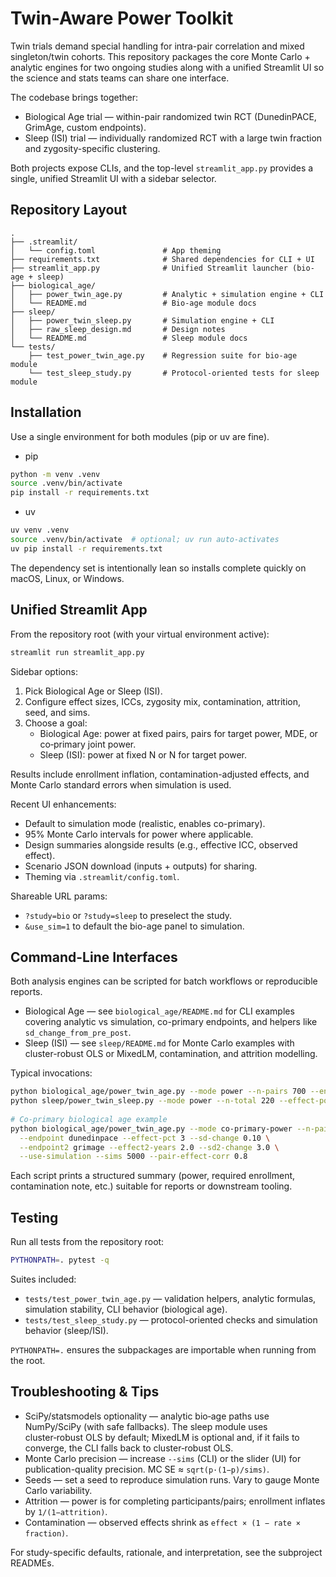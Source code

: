 # Twin-Aware Power Toolkit

Twin trials demand special handling for intra-pair correlation and mixed singleton/twin cohorts. This repository packages the
core Monte Carlo + analytic engines for two ongoing studies along with a unified Streamlit UI so the science and stats teams can
share one interface.

The codebase brings together:

- Biological Age trial — within-pair randomized twin RCT (DunedinPACE, GrimAge, custom endpoints).
- Sleep (ISI) trial — individually randomized RCT with a large twin fraction and zygosity-specific clustering.

Both projects expose CLIs, and the top-level `streamlit_app.py` provides a single, unified Streamlit UI with a sidebar selector.


## Repository Layout

```
.
├── .streamlit/
│   └── config.toml               # App theming
├── requirements.txt              # Shared dependencies for CLI + UI
├── streamlit_app.py              # Unified Streamlit launcher (bio-age + sleep)
├── biological_age/
│   ├── power_twin_age.py         # Analytic + simulation engine + CLI
│   └── README.md                 # Bio-age module docs
├── sleep/
│   ├── power_twin_sleep.py       # Simulation engine + CLI
│   ├── raw_sleep_design.md       # Design notes
│   └── README.md                 # Sleep module docs
└── tests/
    ├── test_power_twin_age.py    # Regression suite for bio-age module
    └── test_sleep_study.py       # Protocol-oriented tests for sleep module
```


## Installation

Use a single environment for both modules (pip or uv are fine).

- pip

```bash
python -m venv .venv
source .venv/bin/activate
pip install -r requirements.txt
```

- uv

```bash
uv venv .venv
source .venv/bin/activate  # optional; uv run auto-activates
uv pip install -r requirements.txt
```

The dependency set is intentionally lean so installs complete quickly on macOS, Linux, or Windows.


## Unified Streamlit App

From the repository root (with your virtual environment active):

```bash
streamlit run streamlit_app.py
```

Sidebar options:

1. Pick Biological Age or Sleep (ISI).
2. Configure effect sizes, ICCs, zygosity mix, contamination, attrition, seed, and sims.
3. Choose a goal:
   - Biological Age: power at fixed pairs, pairs for target power, MDE, or co‑primary joint power.
   - Sleep (ISI): power at fixed N or N for target power.

Results include enrollment inflation, contamination-adjusted effects, and Monte Carlo standard errors when simulation is used.

Recent UI enhancements:

- Default to simulation mode (realistic, enables co-primary).
- 95% Monte Carlo intervals for power where applicable.
- Design summaries alongside results (e.g., effective ICC, observed effect).
- Scenario JSON download (inputs + outputs) for sharing.
- Theming via `.streamlit/config.toml`.

Shareable URL params:

- `?study=bio` or `?study=sleep` to preselect the study.
- `&use_sim=1` to default the bio-age panel to simulation.


## Command-Line Interfaces

Both analysis engines can be scripted for batch workflows or reproducible reports.

- Biological Age — see `biological_age/README.md` for CLI examples covering analytic vs simulation, co-primary endpoints, and helpers like `sd_change_from_pre_post`.
- Sleep (ISI) — see `sleep/README.md` for Monte Carlo examples with cluster-robust OLS or MixedLM, contamination, and attrition modelling.

Typical invocations:

```bash
python biological_age/power_twin_age.py --mode power --n-pairs 700 --endpoint dunedinpace --effect-pct 3 --sd-change 0.10 --icc-mz 0.55 --icc-dz 0.55 --prop-mz 0.5
python sleep/power_twin_sleep.py --mode power --n-total 220 --effect-points 6 --sd-change 7 --prop-twins 0.9 --prop-mz 0.5 --icc-mz 0.5 --icc-dz 0.25 --sims 2000
 
# Co‑primary biological age example
python biological_age/power_twin_age.py --mode co-primary-power --n-pairs 700 \
  --endpoint dunedinpace --effect-pct 3 --sd-change 0.10 \
  --endpoint2 grimage --effect2-years 2.0 --sd2-change 3.0 \
  --use-simulation --sims 5000 --pair-effect-corr 0.8
```

Each script prints a structured summary (power, required enrollment, contamination note, etc.) suitable for reports or downstream tooling.


## Testing

Run all tests from the repository root:

```bash
PYTHONPATH=. pytest -q
```

Suites included:
- `tests/test_power_twin_age.py` — validation helpers, analytic formulas, simulation stability, CLI behavior (biological age).
- `tests/test_sleep_study.py` — protocol-oriented checks and simulation behavior (sleep/ISI).

`PYTHONPATH=.` ensures the subpackages are importable when running from the root.


## Troubleshooting & Tips

- SciPy/statsmodels optionality — analytic bio‑age paths use NumPy/SciPy (with safe fallbacks). The sleep module uses cluster‑robust OLS by default; MixedLM is optional and, if it fails to converge, the CLI falls back to cluster‑robust OLS.
- Monte Carlo precision — increase `--sims` (CLI) or the slider (UI) for publication-quality precision. MC SE ≈ `sqrt(p·(1−p)/sims)`.
- Seeds — set a seed to reproduce simulation runs. Vary to gauge Monte Carlo variability.
- Attrition — power is for completing participants/pairs; enrollment inflates by `1/(1−attrition)`.
- Contamination — observed effects shrink as `effect × (1 − rate × fraction)`.

For study-specific defaults, rationale, and interpretation, see the subproject READMEs.
